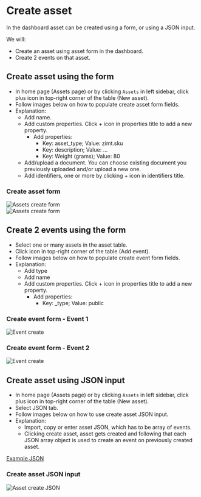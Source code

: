 
# Create asset
In the dashboard asset can be created using a form, or using a JSON input.

We will:
- Create an asset using asset form in the dashboard.
- Create 2 events on that asset.


## Create asset using the form
- In home page (Assets page) or by clicking `Assets` in left sidebar, click plus icon in top-right corner of the table (New asset).
- Follow images below on how to populate create asset form fields.
- Explanation:
    - Add name.
    - Add custom properties. Click + icon in properties title to add a new property.
        - Add properties:
            - Key: asset_type; Value: zimt.sku
            - Key: description; Value: ...
            - Key: Weight (grams); Value: 80
    - Add/upload a document. You can choose existing document you previously uploaded and/or upload a new one.
    - Add identifiers, one or more by clicking + icon in identifiers title.

### Create asset form
![Assets create form](/pages/tutorials/assets/images/create-asset-form-1.png) \
![Assets create form](/pages/tutorials/assets/images/create-asset-form-2.png)


## Create 2 events using the form
- Select one or many assets in the asset table.
- Click icon in top-right corner of the table (Add event).
- Follow images below on how to populate create event form fields.
- Explanation:
    - Add type
    - Add name
    - Add custom properties. Click + icon in properties title to add a new property.
        - Add properties:
            - Key: _type; Value: public

### Create event form - Event 1
![Event create](/pages/tutorials/assets/images/create-event-form-1.png)

### Create event form - Event 2
![Event create](/pages/tutorials/assets/images/create-event-form-2.png)


## Create asset using JSON input
- In home page (Assets page) or by clicking `Assets` in left sidebar, click plus icon in top-right corner of the table (New asset).
- Select JSON tab.
- Follow images below on how to use create asset JSON input.
- Explanation:
    - Import, copy or enter asset JSON, which has to be array of events.
    - Clicking create asset, asset gets created and following that each JSON array object is used to create an event on previously created asset.

[Example JSON](https://github.com/zimtlabs/documentation/tree/master/public/pages/tutorials/assets/json/chocolate-zimt-sku.json)

### Create asset JSON input
![Asset create JSON](/pages/tutorials/assets/images/create-asset-json-1.png)